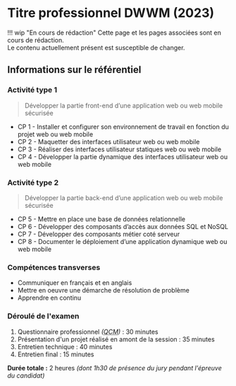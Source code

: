 # Titre professionnel DWWM (2023)

!!! wip "En cours de rédaction"
    Cette page et les pages associées sont en cours de rédaction.  
    Le contenu actuellement présent est susceptible de changer.

## Informations sur le référentiel

### Activité type 1
> Développer la partie front-end d’une application web ou web mobile sécurisée

-  CP 1 - Installer et configurer son environnement de travail en fonction du projet web ou web mobile
-  CP 2 - Maquetter des interfaces utilisateur web ou web mobile
-  CP 3 - Réaliser des interfaces utilisateur statiques web ou web mobile
-  CP 4 - Développer la partie dynamique des interfaces utilisateur web ou web mobile

### Activité type 2
> Développer la partie back-end d’une application web ou web mobile sécurisée

-  CP 5 - Mettre en place une base de données relationnelle
-  CP 6 - Développer des composants d’accès aux données SQL et NoSQL
-  CP 7 - Développer des composants métier coté serveur
-  CP 8 - Documenter le déploiement d’une application dynamique web ou web mobile

### Compétences transverses
- Communiquer en français et en anglais
- Mettre en oeuvre une démarche de résolution de problème
- Apprendre en continu

### Déroulé de l'examen

1. Questionnaire professionnel _(<abbr title="Questionnaire à Choix Multiples">QCM</abbr>)_ : 30 minutes
2. Présentation d'un projet réalisé en amont de la session : 35 minutes
3. Entretien technique : 40 minutes
4. Entretien final : 15 minutes

**Durée totale :** 2 heures _(dont 1h30 de présence du jury pendant l'épreuve du candidat)_